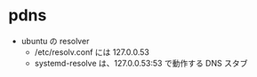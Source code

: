 # pdns

- ubuntu の resolver
  - /etc/resolv.conf には 127.0.0.53
  - systemd-resolve は、127.0.0.53:53 で動作する DNS スタブ
